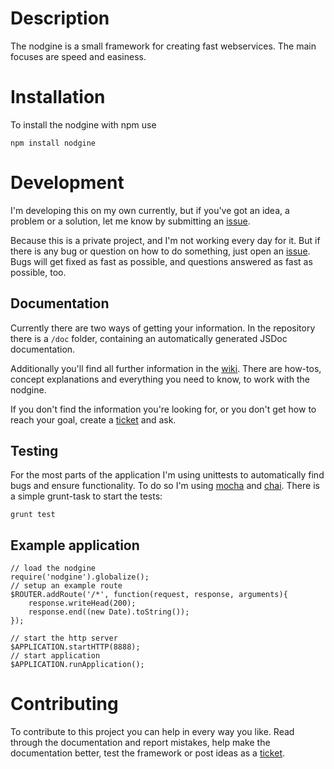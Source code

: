 # Description #

The nodgine is a small framework for creating fast webservices. The main focuses are speed and easiness.

# Installation #

To install the nodgine with npm use

    npm install nodgine

# Development #

I'm developing this on my own currently, but if you've got an idea, a problem or a solution, let me know by submitting an
[issue](https://github.com/sateffen/nodgine/issues).

Because this is a private project, and I'm not working every day for it. But if there is any bug or question on how to do something,
just open an [issue](https://github.com/sateffen/nodgine/issues). Bugs will get fixed as fast as possible, and questions answered as
fast as possible, too.

## Documentation ##

Currently there are two ways of getting your information. In the repository there is a `/doc` folder, containing an automatically
generated JSDoc documentation.

Additionally you'll find all further information in the [wiki](https://github.com/sateffen/nodgine/wiki). There are how-tos, concept
explanations and everything you need to know, to work with the nodgine.

If you don't find the information you're looking for, or you don't get how to reach your goal, create a
[ticket](https://github.com/sateffen/nodgine/issues) and ask.

## Testing ##

For the most parts of the application I'm using unittests to automatically find bugs and ensure functionality. To do so
I'm using [mocha](https://github.com/pghalliday/grunt-mocha-test) and [chai](https://github.com/chaijs/chai). There is a
simple grunt-task to start the tests:

    grunt test

## Example application ##

	// load the nodgine
	require('nodgine').globalize();
	// setup an example route
	$ROUTER.addRoute('/*', function(request, response, arguments){
		response.writeHead(200);
		response.end((new Date).toString());
	});
	
	// start the http server
	$APPLICATION.startHTTP(8888);
	// start application
	$APPLICATION.runApplication();

# Contributing #

To contribute to this project you can help in every way you like. Read through the documentation and report mistakes, help make
the documentation better, test the framework or post ideas as a [ticket](https://github.com/sateffen/nodgine/issues).